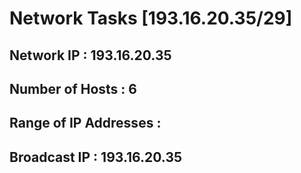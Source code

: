 # Network Tasks [193.16.20.35/29]

## Network IP : 193.16.20.35

## Number of Hosts : 6

## Range of IP Addresses : 

## Broadcast IP : 193.16.20.35
